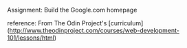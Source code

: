 Assignment:
Build the Google.com homepage

reference: From The Odin Project's [curriculum]
(http://www.theodinproject.com/courses/web-development-101/lessons/html)

